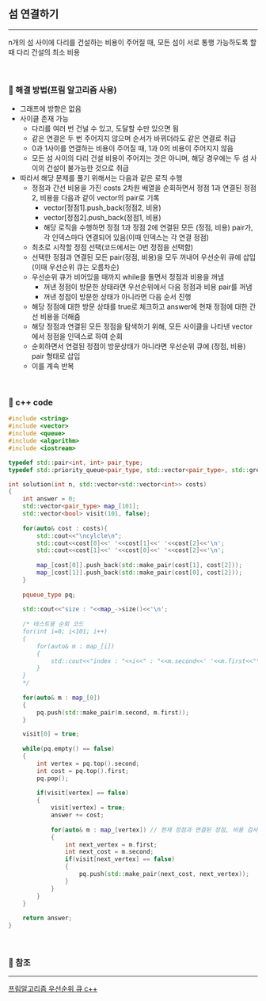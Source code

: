 ## 섬 연결하기

***

n개의 섬 사이에 다리를 건설하는 비용이 주어질 때, 모든 섬이 서로 통행 가능하도록 할때 다리 건설의 최소 비용

<br>

### :pushpin: 해결 방법(프림 알고리즘 사용)

- 그래프에 방향은 없음
- 사이클 존재 가능
  - 다리를 여러 번 건널 수 있고, 도달할 수만 있으면 됨
  - 같은 연결은 두 번 주어지지 않으며 순서가 바뀌더라도 같은 연결로 취급
  - 0과 1사이를 연결하는 비용이 주어질 때, 1과 0의 비용이 주어지지 않음
  - 모든 섬 사이의 다리 건설 비용이 주어지는 것은 아니며, 해당 경우에는 두 섬 사이의 건설이 불가능한 것으로 취급 
- 따라서 해당 문제를 풀기 위해서는 다음과 같은 로직 수행
  - 정점과 간선 비용을 가진 costs 2차원 배열을 순회하면서 정점 1과 연결된 정점 2, 비용을 다음과 같이 vector의 pair로 기록
    - vector[정점1].push_back(정점2, 비용)
    - vector[정점2].push_back(정점1, 비용)
    - 해당 로직을 수행하면 정점 1과 정점 2에 연결된 모든 (정점, 비용) pair가, 각 인덱스마다 연결되어 있음(이때 인덱스는 각 연결 정점)
  - 최초로 시작할 정점 선택(코드에서는 0번 정점을 선택함)
  - 선택한 정점과 연결된 모든 pair(정점, 비용)을 모두 꺼내어 우선순위 큐에 삽입(이때 우선순위 큐는 오름차순)
  - 우선순위 큐가 비어있을 때까지 while을 돌면서 정점과 비용을 꺼냄
    - 꺼낸 정점이 방문한 상태라면 우선순위에서 다음 정점과 비용 pair를 꺼냄
    - 꺼낸 정점이 방문한 상태가 아니라면 다음 순서 진행
  - 해당 정점에 대한 방문 상태를 true로 체크하고 answer에 현재 정점에 대한 간선 비용을 더해줌
  - 해당 정점과 연결된 모든 정점을 탐색하기 위해, 모든 사이클을 나타낸 vector에서 정점을 인덱스로 하여 순회
  - 순회하면서 연결된 정점이 방문상태가 아니라면 우선순위 큐에 (정점, 비용) pair 형태로 삽입
  - 이를 계속 반복

<br>



### :pushpin: c++ code

```c++
#include <string>
#include <vector>
#include <queue>
#include <algorithm>
#include <iostream>

typedef std::pair<int, int> pair_type;
typedef std::priority_queue<pair_type, std::vector<pair_type>, std::greater<pair_type>> pqueue_type;

int solution(int n, std::vector<std::vector<int>> costs) 
{
    int answer = 0;   
    std::vector<pair_type> map_[101];
    std::vector<bool> visit(101, false);
    
    for(auto& cost : costs){
        std::cout<<"\ncylcle\n";
        std::cout<<cost[0]<<' '<<cost[1]<<' '<<cost[2]<<'\n';
        std::cout<<cost[1]<<' '<<cost[0]<<' '<<cost[2]<<'\n';
        
        map_[cost[0]].push_back(std::make_pair(cost[1], cost[2]));
        map_[cost[1]].push_back(std::make_pair(cost[0], cost[2]));
    }
    
    pqueue_type pq;
    
    std::cout<<"size : "<<map_->size()<<'\n';
    
    /* 테스트용 순회 코드
    for(int i=0; i<101; i++)
    {
        for(auto& m : map_[i])
        {
            std::cout<<"index : "<<i<<" : "<<m.second<<' '<<m.first<<"\n";   
        }
    }
    */
    
    for(auto& m : map_[0])
    {
        pq.push(std::make_pair(m.second, m.first));
    }

    visit[0] = true;
    
    while(pq.empty() == false)
    {
        int vertex = pq.top().second;
        int cost = pq.top().first;
        pq.pop();
        
        if(visit[vertex] == false)
        {
            visit[vertex] = true;
            answer += cost;
            
            for(auto& m : map_[vertex]) // 현재 정점과 연결된 정점, 비용 검사
            {
                int next_vertex = m.first;
                int next_cost = m.second;
                if(visit[next_vertex] == false)
                {
                    pq.push(std::make_pair(next_cost, next_vertex));
                }
            }
        }
    }
    
    return answer;
}

```

<br>



### :pushpin: 참조

***

[프림알고리즘 우선순위 큐 c++](https://lotuslee.tistory.com/46)

